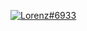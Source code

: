 [![Lorenz#6933](https://lanyard.cnrad.dev/api/838620835282812969)](https://discord.com/users/838620835282812969?idleMessage=https://darshan.studio/)
